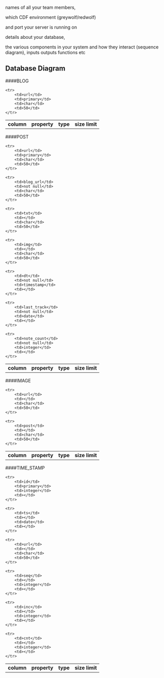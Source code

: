  names of all your team members,
 
 which CDF environment (greywolf/redwolf) 
 
 and port your server is running on
 
 details about your database, 
 
 the various components in your system and how they interact (sequence diagram), inputs outputs functions etc


Database Diagram
------
####BLOG

<table>
    <tr>
        <td><b>column</b></td>
        <td><b>property</b></td>
        <td><b>type</b></td>
        <td><b>size limit</b></td>
    </tr>
    
    <tr>
        <td>url</td>
        <td>primary</td>
        <td>char</td>
        <td>50</td>
    </tr>
</table>

####POST

<table>
    <tr>
        <td><b>column</b></td>
        <td><b>property</b></td>
        <td><b>type</b></td>
        <td><b>size limit</b></td>
    </tr>
    
    <tr>
        <td>url</td>
        <td>primary</td>
        <td>char</td>
        <td>50</td>
    </tr>

    <tr>
        <td>blog_url</td>
        <td>not null</td>
        <td>char</td>
        <td>50</td>
    </tr>
    
    <tr>
        <td>txt</td>
        <td></td>
        <td>char</td>
        <td>50</td>
    </tr>
    
    <tr>
        <td>img</td>
        <td></td>
        <td>char</td>
        <td>50</td>
    </tr>
    
    <tr>
        <td>dt</td>
        <td>not null</td>
        <td>timestamp</td>
        <td></td>
    </tr>
    
    <tr>
        <td>last_track</td>
        <td>not null</td>
        <td>date</td>
        <td></td>
    </tr>
    
    <tr>
        <td>note_count</td>
        <td>not null</td>
        <td>integer</td>
        <td></td>
    </tr>
    
</table>


####IMAGE

<table>
    <tr>
        <td><b>column</b></td>
        <td><b>property</b></td>
        <td><b>type</b></td>
        <td><b>size limit</b></td>
    </tr>
    
    <tr>
        <td>url</td>
        <td></td>
        <td>char</td>
        <td>50</td>
    </tr>
    
    <tr>
        <td>post</td>
        <td></td>
        <td>char</td>
        <td>50</td>
    </tr>
</table>


####TIME_STAMP

<table>
    <tr>
        <td><b>column</b></td>
        <td><b>property</b></td>
        <td><b>type</b></td>
        <td><b>size limit</b></td>
    </tr>
    
    <tr>
        <td>id</td>
        <td>primary</td>
        <td>integer</td>
        <td></td>
    </tr>

    <tr>
        <td>ts</td>
        <td></td>
        <td>date</td>
        <td></td>
    </tr>
    
    <tr>
        <td>url</td>
        <td></td>
        <td>char</td>
        <td>50</td>
    </tr>
    
    <tr>
        <td>seq</td>
        <td></td>
        <td>integer</td>
        <td></td>
    </tr>
    
    <tr>
        <td>inc</td>
        <td></td>
        <td>integer</td>
        <td></td>
    </tr>
    
    <tr>
        <td>cnt</td>
        <td></td>
        <td>integer</td>
        <td></td>
    </tr>
    
</table>
